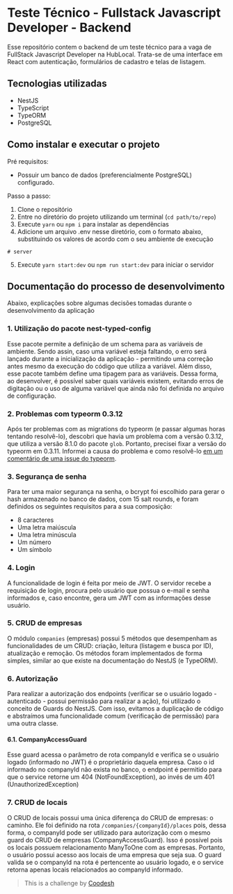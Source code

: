 # Teste Técnico - Fullstack Javascript Developer - Backend

Esse repositório contem o backend de um teste técnico para a vaga de FullStack Javascript Developer na HubLocal. Trata-se de uma interface em React com autenticação, formulários de cadastro e telas de listagem.

## Tecnologias utilizadas

- NestJS
- TypeScript
- TypeORM
- PostgreSQL

## Como instalar e executar o projeto

Pré requisitos:

- Possuir um banco de dados (preferencialmente PostgreSQL) configurado.

Passo a passo:

1. Clone o repositório
2. Entre no diretório do projeto utilizando um terminal (`cd path/to/repo`)
3. Execute `yarn` ou `npm i` para instalar as dependências
4. Adicione um arquivo .env nesse diretório, com o formato abaixo, substituindo os valores de acordo com o seu ambiente de execução

```shell
# server

```

5. Execute `yarn start:dev` ou `npm run start:dev` para iniciar o servidor

## Documentação do processo de desenvolvimento

Abaixo, explicações sobre algumas decisões tomadas durante o desenvolvimento da aplicação

### 1. Utilização do pacote nest-typed-config

Esse pacote permite a definição de um schema para as variáveis de ambiente. Sendo assin, caso uma variável esteja faltando, o erro será lançado durante a inicialização da aplicação - permitindo uma correção antes mesmo da execução do código que utiliza a variável.
Além disso, esse pacote também define uma tipagem para as variáveis. Dessa forma, ao desenvolver, é possível saber quais variáveis existem, evitando erros de digitação ou o uso de alguma variável que ainda não foi definida no arquivo de configuração.

### 2. Problemas com typeorm 0.3.12

Após ter problemas com as migrations do typeorm (e passar algumas horas tentando resolvê-lo), descobri que havia um problema com a versão 0.3.12, que utiliza a versão 8.1.0 do pacote `glob`.
Portanto, precisei fixar a versão do typeorm em 0.3.11.
Informei a causa do problema e como resolvê-lo [em um comentário de uma issue do typeorm](https://github.com/typeorm/typeorm/issues/9840#issuecomment-1464948483).

### 3. Segurança de senha

Para ter uma maior segurança na senha, o bcrypt foi escolhido para gerar o hash armazenado no banco de dados, com 15 salt rounds, e foram definidos os seguintes requisitos para a sua composição:

- 8 caracteres
- Uma letra maiúscula
- Uma letra minúscula
- Um número
- Um símbolo

### 4. Login

A funcionalidade de login é feita por meio de JWT. O servidor recebe a requisição de login, procura pelo usuário que possua o e-mail e senha informados e, caso encontre, gera um JWT com as informações desse usuário.

### 5. CRUD de empresas

O módulo `companies` (empresas) possui 5 métodos que desempenham as funcionalidades de um CRUD: criação, leitura (listagem e busca por ID), atualização e remoção.
Os métodos foram implementados de forma simples, similar ao que existe na documentação do NestJS (e TypeORM).

### 6. Autorização

Para realizar a autorização dos endpoints (verificar se o usuário logado - autenticado - possui permissão para realizar a ação), foi utilizado o conceito de Guards do NestJS. Com isso, evitamos a duplicação de código e abstraímos uma funcionalidade comum (verificação de permissão) para uma outra classe.

#### 6.1. CompanyAccessGuard

Esse guard acessa o parâmetro de rota companyId e verifica se o usuário logado (informado no JWT) é o proprietário daquela empresa.
Caso o id informado no companyId não exista no banco, o endpoint é permitido para que o service retorne um 404 (NotFoundException), ao invés de um 401 (UnauthorizedException)

### 7. CRUD de locais

O CRUD de locais possui uma única diferença do CRUD de empresas: o caminho.
Ele foi definido na rota `/companies/{companyId}/places` pois, dessa forma, o companyId pode ser utilizado para autorização com o mesmo guard do CRUD de empresas (CompanyAccessGuard).
Isso é possível pois os locais possuem relacionamento ManyToOne com as empresas. Portanto, o usuário possui acesso aos locais de uma empresa que seja sua.
O guard valida se o companyId na rota é pertencente ao usuário logado, e o service retorna apenas locais relacionados ao companyId informado.


> This is a challenge by [Coodesh](https://coodesh.com/)
